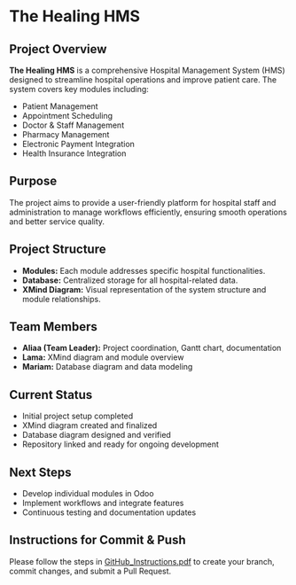# The Healing HMS

## Project Overview
**The Healing HMS** is a comprehensive Hospital Management System (HMS) designed to streamline hospital operations and improve patient care. The system covers key modules including:

- Patient Management  
- Appointment Scheduling  
- Doctor & Staff Management  
- Pharmacy Management  
- Electronic Payment Integration  
- Health Insurance Integration  

## Purpose
The project aims to provide a user-friendly platform for hospital staff and administration to manage workflows efficiently, ensuring smooth operations and better service quality.

## Project Structure
- **Modules:** Each module addresses specific hospital functionalities.  
- **Database:** Centralized storage for all hospital-related data.  
- **XMind Diagram:** Visual representation of the system structure and module relationships.  

## Team Members
- **Aliaa (Team Leader):** Project coordination, Gantt chart, documentation  
- **Lama:** XMind diagram and module overview  
- **Mariam:** Database diagram and data modeling  

## Current Status
- Initial project setup completed  
- XMind diagram created and finalized  
- Database diagram designed and verified  
- Repository linked and ready for ongoing development  

## Next Steps
- Develop individual modules in Odoo  
- Implement workflows and integrate features  
- Continuous testing and documentation updates
## Instructions for Commit & Push
Please follow the steps in [GitHub_Instructions.pdf](GitHub_Instructions.pdf) to create your branch, commit changes, and submit a Pull Request.
